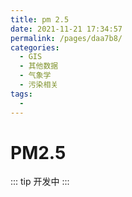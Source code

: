 ```yaml
---
title: pm 2.5
date: 2021-11-21 17:34:57
permalink: /pages/daa7b8/
categories:
  - GIS
  - 其他数据
  - 气象学
  - 污染相关
tags:
  - 
---
```

# PM2.5

::: tip
开发中
:::

